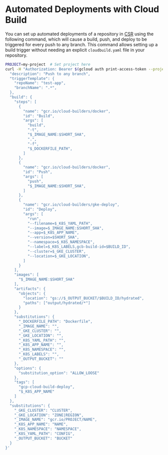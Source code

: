 # Automated Deployments with Cloud Build

You can set up automated deployments of a repository in
[CSR](https://cloud.google.com/source-repositories/) using the following
command, which will cause a build, push, and deploy to be triggered for every
push to any branch. This command allows setting up a build trigger without
needing an explicit `cloudbuild.yaml` file in your repository.

```bash
PROJECT=my-project  # Set project here
curl -H "Authorization: Bearer $(gcloud auth print-access-token --project=$PROJECT)" -H "Content-Type: application/json" -H "Accept: application/json" -H "X-Goog-User-Project: $PROJECT" https://cloudbuild.googleapis.com/v1/projects/$PROJECT/triggers -d '{
  "description": "Push to any branch",
  "triggerTemplate": {
    "repoName": "test-app",
    "branchName": ".*",
  },
  "build": {
    "steps": [
      {
        "name": "gcr.io/cloud-builders/docker",
        "id": "Build",
        "args": [
          "build",
          "-t",
          "$_IMAGE_NAME:$SHORT_SHA",
          ".",
          "-f",
          "$_DOCKERFILE_PATH",
        ]
      },
      {
        "name": "gcr.io/cloud-builders/docker",
        "id": "Push",
        "args": [
          "push",
          "$_IMAGE_NAME:$SHORT_SHA",
        ]
      },
      {
        "name": "gcr.io/cloud-builders/gke-deploy",
        "id": "Deploy",
        "args": [
          "run",
          "--filename=$_K8S_YAML_PATH",
          "--image=$_IMAGE_NAME:$SHORT_SHA",
          "--app=$_K8S_APP_NAME",
          "--version=$SHORT_SHA",
          "--namespace=$_K8S_NAMESPACE",
          "--label=$_K8S_LABELS,gcb-build-id=$BUILD_ID",
          "--cluster=$_GKE_CLUSTER",
          "--location=$_GKE_LOCATION",
        ]
      }
    ],
    "images": [
      "$_IMAGE_NAME:$SHORT_SHA"
    ],
    "artifacts": {
      "objects": {
        "location": "gs://$_OUTPUT_BUCKET/$BUILD_ID/hydrated",
        "paths": ["output/hydrated/*"]
      }
    },
    "substitutions": {
      "_DOCKERFILE_PATH": "Dockerfile",
      "_IMAGE_NAME": "",
      "_GKE_CLUSTER": "",
      "_GKE_LOCATION": "",
      "_K8S_YAML_PATH": "",
      "_K8S_APP_NAME": "",
      "_K8S_NAMESPACE": "",
      "_K8S_LABELS": "",
      "_OUTPUT_BUCKET": ""
    },
    "options": {
      "substitution_option": "ALLOW_LOOSE"
    },
    "tags": [
      "gcp-cloud-build-deploy",
      "$_K8S_APP_NAME"
    ]
  },
  "substitutions": {
    "_GKE_CLUSTER": "CLUSTER",
    "_GKE_LOCATION": "ZONE|REGION",
    "_IMAGE_NAME": "gcr.io/PROJECT/NAME",
    "_K8S_APP_NAME": "NAME",
    "_K8S_NAMESPACE": "NAMESPACE",
    "_K8S_YAML_PATH": "CONFIG",
    "_OUTPUT_BUCKET": "BUCKET"
  }
}'
```
